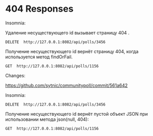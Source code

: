 # 404 Responses

Insomnia:

Удаление несуществующего id вызывает страницу 404 .

    DELETE  http://127.0.0.1:8082/api/polls/3456 


Получение несуществующего id вернёт страницу 404, когда используется метод findOrFail.

    GET  http://127.0.0.1:8082/api/polls/1156

Changes:

https://github.com/sytnic/communitypoll/commit/561a642


Insomnia:

    DELETE  http://127.0.0.1:8082/api/polls/3456  

Получение несуществующего id вернёт пустой объект JSON при использовании метода json(null, 404):

    GET  http://127.0.0.1:8082/api/polls/1156